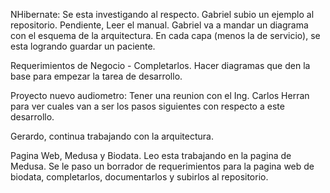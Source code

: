 NHibernate:
Se esta investigando al respecto. Gabriel subio un ejemplo al repositorio.
Pendiente, Leer el manual.
Gabriel va a mandar un diagrama con el esquema de la arquitectura. En cada capa (menos la de servicio), se esta logrando guardar un paciente.

Requerimientos de Negocio - Completarlos. Hacer diagramas que den la base para empezar la tarea de desarrollo.

Proyecto nuevo audiometro: Tener una reunion con el Ing. Carlos Herran para ver cuales van a ser los pasos siguientes con respecto a este desarrollo.

Gerardo, continua trabajando con la arquitectura.

Pagina Web, Medusa y Biodata. Leo esta trabajando en la pagina de Medusa. Se le paso un borrador de requerimientos para la pagina web de biodata, completarlos, documentarlos y subirlos al repositorio.